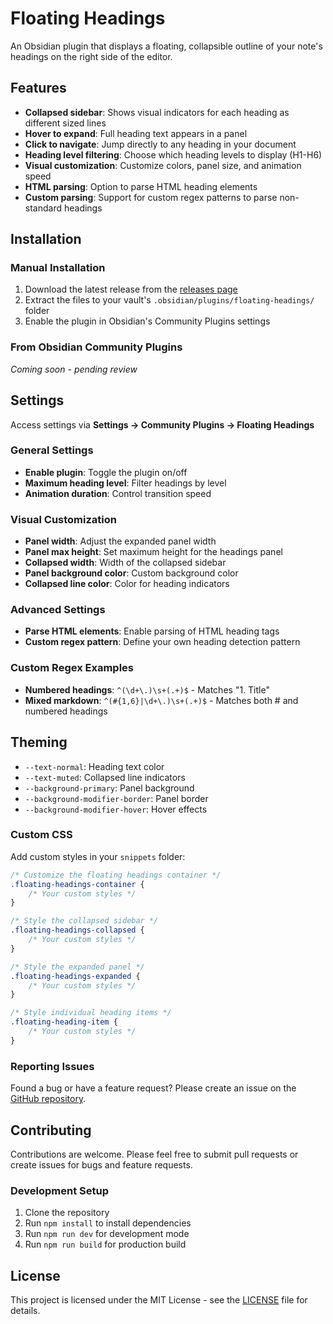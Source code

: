 # Floating Headings

An Obsidian plugin that displays a floating, collapsible outline of your note's headings on the right side of the editor.

## Features

-   **Collapsed sidebar**: Shows visual indicators for each heading as different sized lines
-   **Hover to expand**: Full heading text appears in a panel
-   **Click to navigate**: Jump directly to any heading in your document
-   **Heading level filtering**: Choose which heading levels to display (H1-H6)
-   **Visual customization**: Customize colors, panel size, and animation speed
-   **HTML parsing**: Option to parse HTML heading elements
-   **Custom parsing**: Support for custom regex patterns to parse non-standard headings

## Installation

### Manual Installation

1. Download the latest release from the [releases page](https://github.com/k0src/Floating-Headings-Obsidian-Plugin/releases)
2. Extract the files to your vault's `.obsidian/plugins/floating-headings/` folder
3. Enable the plugin in Obsidian's Community Plugins settings

### From Obsidian Community Plugins

_Coming soon - pending review_

## Settings

Access settings via **Settings → Community Plugins → Floating Headings**

### General Settings

-   **Enable plugin**: Toggle the plugin on/off
-   **Maximum heading level**: Filter headings by level
-   **Animation duration**: Control transition speed

### Visual Customization

-   **Panel width**: Adjust the expanded panel width
-   **Panel max height**: Set maximum height for the headings panel
-   **Collapsed width**: Width of the collapsed sidebar
-   **Panel background color**: Custom background color
-   **Collapsed line color**: Color for heading indicators

### Advanced Settings

-   **Parse HTML elements**: Enable parsing of HTML heading tags
-   **Custom regex pattern**: Define your own heading detection pattern

### Custom Regex Examples

-   **Numbered headings**: `^(\d+\.)\s+(.+)$` - Matches "1. Title"
-   **Mixed markdown**: `^(#{1,6}|\d+\.)\s+(.+)$` - Matches both # and numbered headings

## Theming

-   `--text-normal`: Heading text color
-   `--text-muted`: Collapsed line indicators
-   `--background-primary`: Panel background
-   `--background-modifier-border`: Panel border
-   `--background-modifier-hover`: Hover effects

### Custom CSS

Add custom styles in your `snippets` folder:

```css
/* Customize the floating headings container */
.floating-headings-container {
	/* Your custom styles */
}

/* Style the collapsed sidebar */
.floating-headings-collapsed {
	/* Your custom styles */
}

/* Style the expanded panel */
.floating-headings-expanded {
	/* Your custom styles */
}

/* Style individual heading items */
.floating-heading-item {
	/* Your custom styles */
}
```

### Reporting Issues

Found a bug or have a feature request? Please create an issue on the [GitHub repository](https://github.com/k0src/Floating-Headings-Obsidian-Plugin/issues).

## Contributing

Contributions are welcome. Please feel free to submit pull requests or create issues for bugs and feature requests.

### Development Setup

1. Clone the repository
2. Run `npm install` to install dependencies
3. Run `npm run dev` for development mode
4. Run `npm run build` for production build

## License

This project is licensed under the MIT License - see the [LICENSE](LICENSE) file for details.
